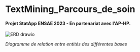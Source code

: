 # TextMining_Parcours_de_soin

#### Projet StatApp ENSAE 2023 - En partenariat avec l'AP-HP.


![ERD drawio](https://user-images.githubusercontent.com/85068746/207057273-9d1e2ede-e80b-483c-b9ac-712f55697233.png)

*Diagramme de relation entre entités des différentes bases*
